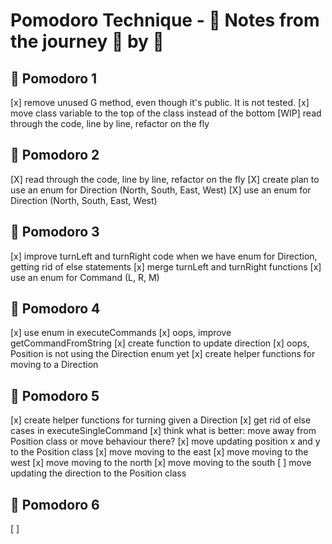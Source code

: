 # Pomodoro Technique - :notebook: Notes from the journey :tomato: by :tomato:

## 🍅 Pomodoro 1

[x] remove unused G method, even though it's public. It is not tested.
[x] move class variable to the top of the class instead of the bottom
[WIP] read through the code, line by line, refactor on the fly

## 🍅 Pomodoro 2

[X] read through the code, line by line, refactor on the fly
[X] create plan to use an enum for Direction (North, South, East, West)
[X] use an enum for Direction (North, South, East, West)

## 🍅 Pomodoro 3

[x] improve turnLeft and turnRight code when we have enum for Direction, getting rid of else statements
[x] merge turnLeft and turnRight functions
[x] use an enum for Command (L, R, M)

## 🍅 Pomodoro 4

[x] use enum in executeCommands
[x] oops, improve getCommandFromString
[x] create function to update direction
[x] oops, Position is not using the Direction enum yet
[x] create helper functions for moving to a Direction

## 🍅 Pomodoro 5

[x] create helper functions for turning given a Direction
[x] get rid of else cases in executeSingleCommand
[x] think what is better: move away from Position class or move behaviour there?
[x] move updating position x and y to the Position class
    [x] move moving to the east
    [x] move moving to the west
    [x] move moving to the north
    [x] move moving to the south
[ ] move updating the direction to the Position class

## 🍅 Pomodoro 6

[ ] 